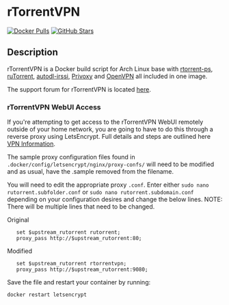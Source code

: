 # rTorrentVPN

[![Docker Pulls](https://img.shields.io/docker/pulls/binhex/arch-rtorrentvpn?style=flat-square&color=607D8B&label=docker%20pulls&logo=docker)](https://hub.docker.com/r/binhex/arch-rtorrentvpn)
[![GitHub Stars](https://img.shields.io/github/stars/binhex/arch-rtorrentvpn?style=flat-square&color=607D8B&label=github%20stars&logo=github)](https://github.com/binhex/arch-rtorrentvpn)

## Description

rTorrentVPN is a Docker build script for Arch Linux base with [rtorrent-ps](https://github.com/pyroscope/rtorrent-ps), [ruTorrent](https://github.com/Novik/ruTorrent), [autodl-irssi](https://github.com/autodl-community/autodl-irssi), [Privoxy](http://www.privoxy.org/) and [OpenVPN](https://openvpn.net/) all included in one image.

The support forum for rTorrentVPN is located [here](https://forums.unraid.net/topic/46127-support-binhex-rtorrentvpn/).

### rTorrentVPN WebUI Access

If you're attempting to get access to the rTorrentVPN WebUI remotely outside of your home network, you are going to have to do this through a reverse proxy using LetsEncrypt. Full details and steps are outlined here [VPN Information](https://dockstarter.com/advanced/vpn-info/).

The sample proxy configuration files found in `.docker/config/letsencrypt/nginx/proxy-confs/` will need to be modified and as usual, have the .sample removed from the filename.

You will need to edit the appropriate proxy `.conf`. Enter either `sudo nano rutorrent.subfolder.conf` or `sudo nano rutorrent.subdomain.conf` depending on your configuration desires and change the below lines. NOTE: There will be multiple lines that need to be changed.

Original

```nginx
   set $upstream_rutorrent rutorrent;
   proxy_pass http://$upstream_rutorrent:80;
```

Modified

```nginx
   set $upstream_rutorrent rtorrentvpn;
   proxy_pass http://$upstream_rutorrent:9080;
```

Save the file and restart your container by running:

```bash
docker restart letsencrypt
```
